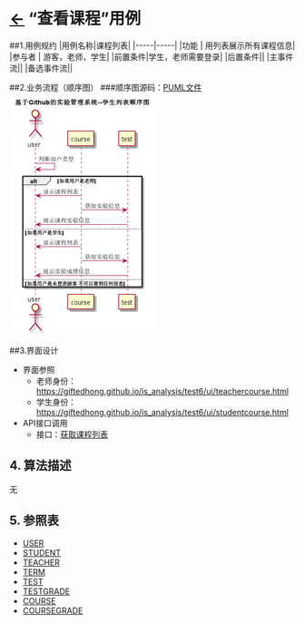 # [←](../README.md) “查看课程”用例

##1.用例规约
|用例名称|课程列表|
|-----|-----|
|功能 | 用列表展示所有课程信息|
|参与者 | 游客，老师，学生|
|前置条件|学生，老师需要登录|
|后置条件||
|主事件流||
|备选事件流||

##2.业务流程（顺序图）
###顺序图源码：[PUML文件](../puml/puml课程列表顺序图.puml)
![](../images/png课程列表顺序图.png)

##3.界面设计
- 界面参照
    - 老师身份：https://giftedhong.github.io/is_analysis/test6/ui/teachercourse.html
    - 学生身份：https://giftedhong.github.io/is_analysis/test6/ui/studentcourse.html
- API接口调用
    - 接口：[获取课程列表](../others/getcourse.md)

## 4. 算法描述
无

## 5. 参照表
- [USER](数据库设计.md/#USER)
- [STUDENT](数据库设计.md/#STUDENT)
- [TEACHER](数据库设计.md/#TEACHER)
- [TERM](数据库设计.md/#TERM)
- [TEST](数据库设计.md/#TESTS)
- [TESTGRADE](数据库设计.md/#TESTGRADE)
- [COURSE](数据库设计.md/#COURSE)
- [COURSEGRADE](数据库设计.md/#COURSEGRADE)